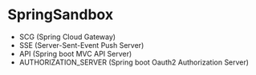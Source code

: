 # SpringSandbox

- SCG (Spring Cloud Gateway)
- SSE (Server-Sent-Event Push Server)
- API (Spring boot MVC API Server)
- AUTHORIZATION_SERVER (Spring boot Oauth2 Authorization Server)